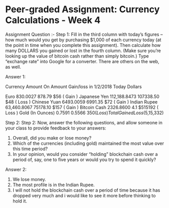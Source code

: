 # Peer-graded Assignment: Currency Calculations - Week 4



Assignment Question :-
Step 1: Fill in the third column with today’s figures – how much would you get by purchasing $1,000 of each currency today (at the point in time when you complete this assignment). Then calculate how many DOLLARS you gained or lost in the fourth column. (Make sure you’re looking up the value of bitcoin cash rather than simply bitcoin.) Type “exchange rate” into Google for a converter. There are others on the web, as well.

Answer 1: 

Currency                         Amount On              Amount          Gain/loss in
                                 1/2/2018               Today           Dollars

Euro                             830.0027               878.79           $56 ( Gain )
Japanese Yen                     112,188.8473           107338.50        $48 ( Loss )
Chinese Yuan                     6493.0059              6991.35          $72 ( Gain )
Indian Rupee                     63,460.8067            75178.10         $157 ( Gain )
Bitcoin Cash                     2326.8600              4.1              $515192 ( Loss )
Gold (In Ounces)                 0.7591                 0.5566           $350 ( Loss )
Total Gained Loss ($5,15,332)



Step 2: 
Step 2: Now, answer the following questions, and allow someone in your class to provide feedback to your answers:
1. Overall, did you make or lose money?
2. Which of the currencies (including gold) maintained the most value over this time period?
3. In your opinion, would you consider “holding” blockchain cash over a period of, say, one to five years or would you try to spend it quickly?


Answer 2: 

1. We lose money.
2. The most profile is in the Indian Rupee.
3. I  will not hold the blockchain cash over a period of time because it has dropped very much and i would like to see it more before thinking to hold it.
